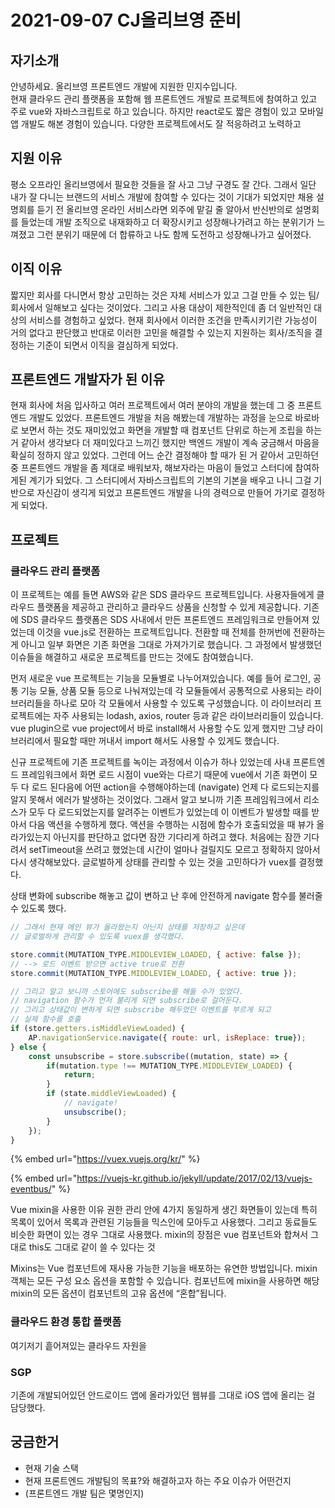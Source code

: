 # 2021-09-07 CJ올리브영 준비

## 자기소개

안녕하세요. 올리브영 프론트엔드 개발에 지원한 민지수입니다.   
현재 클라우드 관리 플랫폼을 포함해 웹 프론트엔드 개발로 프로젝트에 참여하고 있고 주로 vue와 자바스크립트로 하고 있습니다. 하지만 react로도 짧은 경험이 있고 모바일 앱 개발도 해본 경험이 있습니다. 다양한 프로젝트에서도 잘 적응하려고 노력하고 

## 지원 이유

평소 오프라인 올리브영에서 필요한 것들을 잘 사고 그냥 구경도 잘 간다. 그래서 일단 내가 잘 다니는 브랜드의 서비스 개발에 참여할 수 있다는 것이 기대가 되었지만 채용 설명회를 듣기 전 올리브영 온라인 서비스라면 외주에 맡길 줄 알아서 반신반의로 설명회를 들었는데 개발 조직으로 내재화하고 더 확장시키고 성장해나가려고 하는 분위기가 느껴졌고 그런 분위기 때문에 더 합류하고 나도 함께 도전하고 성장해나가고 싶어졌다.

## 이직 이유

짧지만 회사를 다니면서 항상 고민하는 것은 자체 서비스가 있고 그걸 만들 수 있는 팀/회사에서 일해보고 싶다는 것이었다. 그리고 사용 대상이 제한적인데 좀 더 일반적인 대상의 서비스를 경험하고 싶었다. 현재 회사에서 이러한 조건을 만족시키기란 가능성이 거의 없다고 판단했고 반대로 이러한 고민을 해결할 수 있는지 지원하는 회사/조직을 결정하는 기준이 되면서 이직을 결심하게 되었다.

## 프론트엔드 개발자가 된 이유

현재 회사에 처음 입사하고 여러 프로젝트에서 여러 분야의 개발을 했는데 그 중 프론트엔드 개발도 있었다. 프론트엔드 개발을 처음 해봤는데 개발하는 과정을 눈으로 바로바로 보면서 하는 것도 재미있었고 화면을 개발할 때 컴포넌트 단위로 하는게 조립을 하는 거 같아서 생각보다 더 재미있다고 느끼긴 했지만 백엔드 개발이 계속 궁금해서 마음을 확실히 정하지 않고 있었다. 그런데 어느 순간 결정해야 할 때가 된 거 같아서 고민하던 중 프론트엔드 개발을 좀 제대로 배워보자, 해보자라는 마음이 들었고 스터디에 참여하게된 계기가 되었다. 그 스터디에서 자바스크립트의 기본의 기본을 배우고 나니 그걸 기반으로 자신감이 생긱게 되었고 프론트엔드 개발을 나의 경력으로 만들어 가기로 결정하게 되었다.

## 프로젝트

### 클라우드 관리 플랫폼 

이 프로젝트는 예를 들면 AWS와 같은 SDS 클라우드 프로젝트입니다. 사용자들에게 클라우드 플랫폼을 제공하고 관리하고 클라우드 상품을 신청할 수 있게 제공합니다. 기존에 SDS 클라우드 플랫폼은 SDS 사내에서 만든 프론트엔드 프레임워크로 만들어져 있었는데 이것을 vue.js로 전환하는 프로젝트입니다. 전환할 때 전체를 한꺼번에 전환하는게 아니고 일부 화면은 기존 화면을 그대로 가져가기로 했습니다. 그 과정에서 발생했던 이슈들을 해결하고 새로운 프로젝트를 만드는 것에도 참여했습니다.

먼저 새로운 vue 프로젝트는 기능을 모듈별로 나누어져있습니다. 예를 들어 로그인, 공통 기능 모듈, 상품 모듈 등으로 나눠져있는데 각 모듈들에서 공통적으로 사용되는 라이브러리들을 하나로 모아 각 모듈에서 사용할 수 있도록 구성했습니다. 이 라이브러리 프로젝트에는 자주 사용되는 lodash, axios, router 등과 같은 라이브러리들이 있습니다. vue plugin으로 vue project에서 바로 install해서 사용할 수도 있게 했지만 그냥 라이브러리에서 필요할 때만 꺼내서 import 해서도 사용할 수 있게도 했습니다.

신규 프로젝트에 기존 프로젝트를 녹이는 과정에서 이슈가 하나 있었는데 사내 프론트엔드 프레임워크에서 화면 로드 시점이 vue와는 다르기 때문에 vue에서 기존 화면이 모두 다 로드 된다음에 어떤 action을 수행해야하는데 \(navigate\) 언제 다 로드되는지를 알지 못해서 에러가 발생하는 것이었다. 그래서 알고 보니까 기존 프레임워크에서 리소스가 모두 다 로드되었는지를 알려주는 이벤트가 있었는데 이 이벤트가 발생할 때를 받아서 다음 액션을 수행하게 했다. 액션을 수행하는 시점에 함수가 호출되었을 때 뷰가 올라가있는지 아닌지를 판단하고 없다면 잠깐 기다리게 하려고 했다. 처음에는 잠깐 기다려서 setTimeout을 쓰려고 했었는데 시간이 얼마나 걸릴지도 모르고 정확하지 않아서 다시 생각해보았다. 글로벌하게 상태를 관리할 수 있는 것을 고민하다가 vuex를 결정했다.

상태 변화에 subscribe 해놓고 값이 변하고 난 후에 안전하게 navigate 함수를 불러줄 수 있도록 했다.

```javascript
// 그래서 현재 메인 뷰가 올라왔는지 아닌지 상태를 저장하고 싶은데 
// 글로벌하게 관리할 수 있도록 vuex를 생각했다.

store.commit(MUTATION_TYPE.MIDDLEVIEW_LOADED, { active: false });
// --> 로드 이벤트 받으면 active true로 전환
store.commit(MUTATION_TYPE.MIDDLEVIEW_LOADED, { active: true });

// 그리고 알고 보니까 스토어에도 subscribe를 해둘 수가 있었다.
// navigation 함수가 먼저 불리게 되면 subscribe로 걸어둔다.
// 그리고 상태값이 변하게 되면 subscribe 해두었던 이벤트를 부르게 되고 
// 실제 함수를 호출
if (store.getters.isMiddleViewLoaded) {
    AP.navigationService.navigate({ route: url, isReplace: true});
} else {
    const unsubscribe = store.subscribe((mutation, state) => {
        if(mutation.type !== MUTATION_TYPE.MIDDLEVIEW_LOADED) {
            return;
        }
        if (state.middleViewLoaded) {
            // navigate!
            unsubscribe();
        }
    });
}

```

{% embed url="https://vuex.vuejs.org/kr/" %}

{% embed url="https://vuejs-kr.github.io/jekyll/update/2017/02/13/vuejs-eventbus/" %}

Vue mixin을 사용한 이유 권한 관리 안에 4가지 동일하게 생긴 화면들이 있는데 특히 목록이 있어서 목록과 관련된 기능들을 믹스인에 모아두고 사용했다. 그리고 동료들도 비슷한 화면이 있는 경우 그대로 사용했다. mixin의 장점은 vue 컴포넌트와 합쳐서 그대로 this도 그대로 같이 쓸 수 있다는 것

Mixins는 Vue 컴포넌트에 재사용 가능한 기능을 배포하는 유연한 방법입니다. mixin 객체는 모든 구성 요소 옵션을 포함할 수 있습니다. 컴포넌트에 mixin을 사용하면 해당 mixin의 모든 옵션이 컴포넌트의 고유 옵션에 “혼합”됩니다.

### 클라우드 환경 통합 플랫폼

여기저기 흩어져있는 클라우드 자원을 

### SGP

기존에 개발되어있던 안드로이드 앱에 올라가있던 웹뷰를 그대로 iOS 앱에 올리는 걸 담당했다. 

## 궁금한거

* 현재 기술 스택
* 현재 프론트엔드 개발팀의 목표?와 해결하고자 하는 주요 이슈가 어떤건지
* \(프론트엔드 개발 팀은 몇명인지\)





